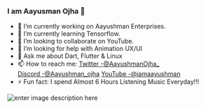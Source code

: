 ###  I am Aayusman Ojha 👋

- 🔭 I’m currently working on Aayushman Enterprises.
- 🌱 I’m currently learning Tensorflow.
- 👯 I’m looking to collaborate on YouTube.
- 🤔 I’m looking for help with Animation UX/UI
- 💬 Ask me about Dart, Flutter & Linux 
- 📫 How to reach me: 
[Twitter -@AayushmanOjha_](https://twitter.com/AayushmanOjha_)  
[Discord -@Aayushman_ojha](https://discord.com/invite/kQYvQc) 
[YouTube -@iamaayushman](https://www.youtube.com/channel/UCuCGoJeQDw3oMHv7IjGFiIw/)
- ⚡ Fun fact: I spend Almost 6 Hours Listening Music Everyday!!!

![enter image description here](https://github-readme-stats.vercel.app/api?username=aayushmannojha&&show_icons=true&title_color=ffffff&icon_color=bb2acf&text_color=daf7dc&bg_color=151515)

